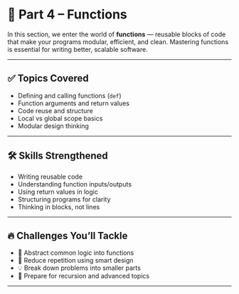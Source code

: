 # 🧩 Part 4 – Functions

In this section, we enter the world of **functions** — reusable blocks of code that make your programs modular, efficient, and clean. Mastering functions is essential for writing better, scalable software.

---

## ✅ Topics Covered

- Defining and calling functions (`def`)  
- Function arguments and return values  
- Code reuse and structure  
- Local vs global scope basics  
- Modular design thinking  

---


## 🛠️ Skills Strengthened

- Writing reusable code  
- Understanding function inputs/outputs  
- Using return values in logic  
- Structuring programs for clarity  
- Thinking in blocks, not lines  

---

## 🔥 Challenges You’ll Tackle

- 🧠 Abstract common logic into functions  
- 🔄 Reduce repetition using smart design  
- 💡 Break down problems into smaller parts  
- 🧬 Prepare for recursion and advanced topics  

---
